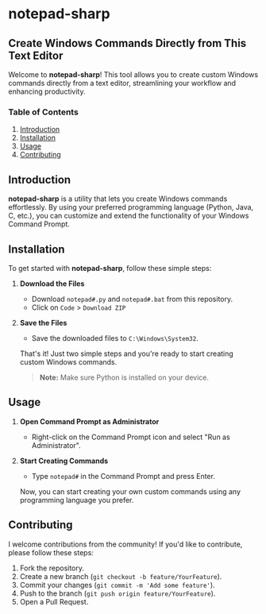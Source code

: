 # notepad-sharp

## Create Windows Commands Directly from This Text Editor

Welcome to **notepad-sharp**! This tool allows you to create custom Windows commands directly from a text editor, streamlining your workflow and enhancing productivity.

### Table of Contents

1. [Introduction](#introduction)
2. [Installation](#installation)
3. [Usage](#usage)
4. [Contributing](#contributing)

## Introduction

**notepad-sharp** is a utility that lets you create Windows commands effortlessly. By using your preferred programming language (Python, Java, C, etc.), you can customize and extend the functionality of your Windows Command Prompt.

## Installation

To get started with **notepad-sharp**, follow these simple steps:

1. **Download the Files**
   - Download `notepad#.py` and `notepad#.bat` from this repository.
   - Click on `Code` > `Download ZIP`

2. **Save the Files**
   - Save the downloaded files to `C:\Windows\System32`.

   That's it! Just two simple steps and you're ready to start creating custom Windows commands.

   > **Note:** Make sure Python is installed on your device.

## Usage

1. **Open Command Prompt as Administrator**
   - Right-click on the Command Prompt icon and select "Run as Administrator".

2. **Start Creating Commands**
   - Type `notepad#` in the Command Prompt and press Enter.

   Now, you can start creating your own custom commands using any programming language you prefer.

## Contributing

I welcome contributions from the community! If you'd like to contribute, please follow these steps:

1. Fork the repository.
2. Create a new branch (`git checkout -b feature/YourFeature`).
3. Commit your changes (`git commit -m 'Add some feature'`).
4. Push to the branch (`git push origin feature/YourFeature`).
5. Open a Pull Request.
